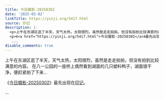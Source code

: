 ```yaml
---
title: 今日摄影-20250302
date: '2025-03-02'
linkTitle: https://yinji.org/5417.html
source: 印记
description: |-
  <p>上午在东湖区逛了半天，天气太热，太阳很烈，虽然是走走拍拍，但没有拍到比较满意的内容。 在八一公园的一座桥上偶然看到湖面的几只塑料鸭子，湖面很干净，便赶紧拍了下来...</p>
  <p>《<a href="https://yinji.org/5417.html">今日摄影-20250302</a>》最先出现在<a href="https://yinji.org">印记</a>。</p>
   ...
disable_comments: true
---
```

<p>上午在东湖区逛了半天，天气太热，太阳很烈，虽然是走走拍拍，但没有拍到比较满意的内容。 在八一公园的一座桥上偶然看到湖面的几只塑料鸭子，湖面很干净，便赶紧拍了下来...</p>
<p>《<a href="https://yinji.org/5417.html">今日摄影-20250302</a>》最先出现在<a href="https://yinji.org">印记</a>。</p>
 ...